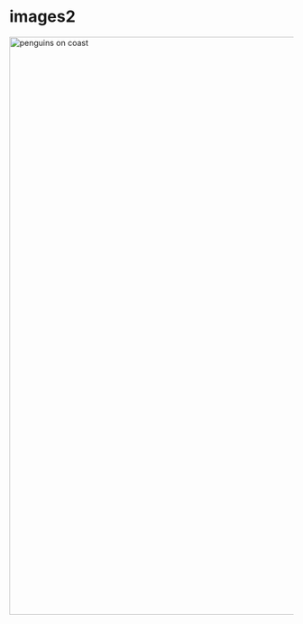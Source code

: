# images2
<img src="
penguin-1536x1024.jpg" 
alt="penguins on coast" 
width="1536px" height="1024px"/>

